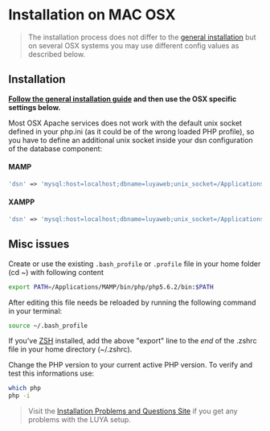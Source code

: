 # Installation on MAC OSX

> The installation process does not differ to the [general installation](install.md) but on several OSX systems you may use different config values as described below.

## Installation

**[Follow the general installation guide](install.md) and then use the OSX specific settings below.**

Most OSX Apache services does not work with the default unix socket defined in your php.ini (as it could be of the wrong loaded PHP profile), so you have to define an additional unix socket inside your dsn configuration of the database component:

#### MAMP

```php
'dsn' => 'mysql:host=localhost;dbname=luyaweb;unix_socket=/Applications/MAMP/tmp/mysql/mysql.sock',
```

#### XAMPP

```php
'dsn' => 'mysql:host=localhost;dbname=luyaweb;unix_socket=/Applications/XAMPP/xamppfiles/var/mysql/mysql.sock',
```

## Misc issues

Create or use the existing `.bash_profile` or `.profile` file in your home folder (cd ~) with following content

```sh
export PATH=/Applications/MAMP/bin/php/php5.6.2/bin:$PATH
```
After editing this file needs be reloaded by running the following command in your terminal:

```sh
source ~/.bash_profile
```

If you've [ZSH](https://github.com/robbyrussell/oh-my-zsh) installed, add the above "export" line to the *end* of the .zshrc file in your home directory (~/.zshrc).

Change the PHP version to your current active PHP version. To verify and test this informations use:

```sh
which php
php -i
```

> Visit the [Installation Problems and Questions Site](install-problems.md) if you get any problems with the LUYA setup.
